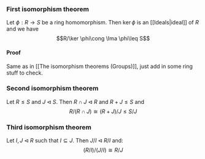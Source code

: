 ### First isomorphism theorem
Let $\phi :R\to S$ be a ring homomorphism. Then $\ker\phi$ is an [[Ideals|ideal]] of $R$ and we have $$R/\ker \phi\cong \Ima \phi\leq S$$
#### Proof
Same as in [[The isomorphism theorems (Groups)]], just add in some ring stuff to check.
### Second isomorphism theorem
Let $R\leq S$ and $J\triangleleft S$. Then $R\cap J\triangleleft R$ and $R+J\leq S$ and
$$R/(R\cap J)\cong (R+J)/J\leq S/J$$
### Third isomorphism theorem
Let $I,J\triangleleft R$ such that $I\subseteq J$. Then $J/I\triangleleft R/I$ and:
$$(R/I)/(J/I)\cong R/J$$
